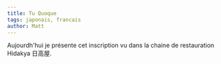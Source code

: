 ```yaml
---
title: Tu Quoque
tags: japonais, francais
author: Matt
---
```


Aujourdh'hui je présente cet inscription vu dans la chaine de restauration Hidakya 日高屋.
